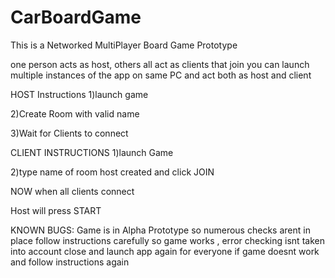 # CarBoardGame

This is a Networked MultiPlayer Board Game Prototype

one person acts as host, others all act as clients that join
you can launch multiple instances of the app on same PC and act both as host and client

HOST Instructions 
1)launch game

2)Create Room with valid name

3)Wait for Clients to connect

CLIENT INSTRUCTIONS
1)launch Game

2)type name of room host created and click JOIN


NOW when all clients connect

Host will press START



KNOWN BUGS:
Game is in Alpha Prototype so numerous checks arent in place
follow instructions carefully so game works , error checking isnt taken into account
close and launch app again for everyone if game doesnt work and follow instructions again
